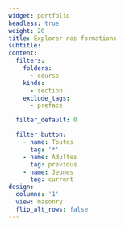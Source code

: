 ```yaml
---
widget: portfolio
headless: true
weight: 20
title: Explorer nos formations
subtitle:
content:
  filters:
    folders:
      - course
    kinds:
      - section
    exclude_tags:
      - preface

  filter_default: 0

  filter_button:
    - name: Toutes
      tag: '*'
    - name: Adultes
      tag: previous
    - name: Jeunes
      tag: current
design:
  columns: '1'
  view: masonry
  flip_alt_rows: false
---
```

